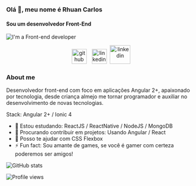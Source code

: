 ### Olá 👋, meu nome é Rhuan Carlos
#### Sou um desenvolvedor Front-End
![I'm a Front-end developer](https://raw.githubusercontent.com/rhutao/rhutao/master/banner.png)

<div align="center">
<a href="https://github.com/rhutao" target="_blank">
<img src='https://cdn.jsdelivr.net/npm/simple-icons@3.0.1/icons/github.svg' alt='github' height='40' hspace="10"></a>

<a href="https://www.linkedin.com/in/rhuan-carlos/" target="_blank">
<img src='https://cdn.jsdelivr.net/npm/simple-icons@3.0.1/icons/linkedin.svg' alt='linkedin' height='40'></a>

<a href="mailto:pf.rhuan@gmail.com" target="_blank">
<img src='https://www.appenate.com/wp-content/uploads/2019/11/kisspng-computer-icons-clip-art-email-portable-network-gra-mail-svg-icon-transparent-amp-png-clipart-free-d-5cc09f6d98a4b0.0530810215561275976252.png' alt='linkedin' width="55" height='50' hspace="5"></a>
</div>

### About me
Desenvolvedor front-end com foco em aplicações Angular 2+, apaixonado por tecnologia, desde criança almejo me tornar programador e auxiliar no desenvolvimento de novas tecnologias. 

Stack: Angular 2+ / Ionic 4

- 🌱 Estou estudando: ReactJS / ReactNative / NodeJS / MongoDB 
- 👯 Procurando contribuir em projetos: Usando Angular / React 
- 🤔 Posso te ajudar com CSS Flexbox 
- ⚡ Fun fact: Sou amante de games, se você é gamer com certeza poderemos ser amigos! 

![GitHub stats](https://github-readme-stats.vercel.app/api?username=rhutao&show_icons=true)  

![Profile views](https://gpvc.arturio.dev/rhutao) 
